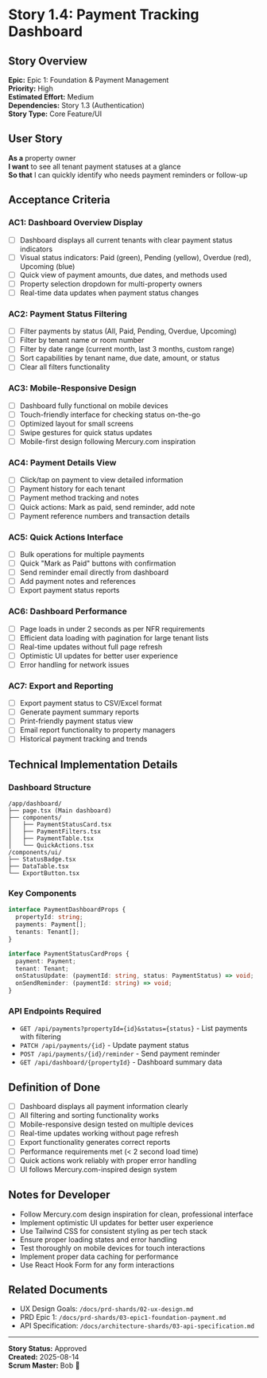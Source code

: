 # Story 1.4: Payment Tracking Dashboard

## Story Overview
**Epic:** Epic 1: Foundation & Payment Management  
**Priority:** High  
**Estimated Effort:** Medium  
**Dependencies:** Story 1.3 (Authentication)  
**Story Type:** Core Feature/UI  

## User Story
**As a** property owner  
**I want** to see all tenant payment statuses at a glance  
**So that** I can quickly identify who needs payment reminders or follow-up  

## Acceptance Criteria

### AC1: Dashboard Overview Display
- [ ] Dashboard displays all current tenants with clear payment status indicators
- [ ] Visual status indicators: Paid (green), Pending (yellow), Overdue (red), Upcoming (blue)
- [ ] Quick view of payment amounts, due dates, and methods used
- [ ] Property selection dropdown for multi-property owners
- [ ] Real-time data updates when payment status changes

### AC2: Payment Status Filtering
- [ ] Filter payments by status (All, Paid, Pending, Overdue, Upcoming)
- [ ] Filter by tenant name or room number
- [ ] Filter by date range (current month, last 3 months, custom range)
- [ ] Sort capabilities by tenant name, due date, amount, or status
- [ ] Clear all filters functionality

### AC3: Mobile-Responsive Design
- [ ] Dashboard fully functional on mobile devices
- [ ] Touch-friendly interface for checking status on-the-go
- [ ] Optimized layout for small screens
- [ ] Swipe gestures for quick status updates
- [ ] Mobile-first design following Mercury.com inspiration

### AC4: Payment Details View
- [ ] Click/tap on payment to view detailed information
- [ ] Payment history for each tenant
- [ ] Payment method tracking and notes
- [ ] Quick actions: Mark as paid, send reminder, add note
- [ ] Payment reference numbers and transaction details

### AC5: Quick Actions Interface
- [ ] Bulk operations for multiple payments
- [ ] Quick "Mark as Paid" buttons with confirmation
- [ ] Send reminder email directly from dashboard
- [ ] Add payment notes and references
- [ ] Export payment status reports

### AC6: Dashboard Performance
- [ ] Page loads in under 2 seconds as per NFR requirements
- [ ] Efficient data loading with pagination for large tenant lists
- [ ] Real-time updates without full page refresh
- [ ] Optimistic UI updates for better user experience
- [ ] Error handling for network issues

### AC7: Export and Reporting
- [ ] Export payment status to CSV/Excel format
- [ ] Generate payment summary reports
- [ ] Print-friendly payment status view
- [ ] Email report functionality to property managers
- [ ] Historical payment tracking and trends

## Technical Implementation Details

### Dashboard Structure
```
/app/dashboard/
├── page.tsx (Main dashboard)
├── components/
│   ├── PaymentStatusCard.tsx
│   ├── PaymentFilters.tsx
│   ├── PaymentTable.tsx
│   └── QuickActions.tsx
/components/ui/
├── StatusBadge.tsx
├── DataTable.tsx
└── ExportButton.tsx
```

### Key Components
```typescript
interface PaymentDashboardProps {
  propertyId: string;
  payments: Payment[];
  tenants: Tenant[];
}

interface PaymentStatusCardProps {
  payment: Payment;
  tenant: Tenant;
  onStatusUpdate: (paymentId: string, status: PaymentStatus) => void;
  onSendReminder: (paymentId: string) => void;
}
```

### API Endpoints Required
- `GET /api/payments?propertyId={id}&status={status}` - List payments with filtering
- `PATCH /api/payments/{id}` - Update payment status
- `POST /api/payments/{id}/reminder` - Send payment reminder
- `GET /api/dashboard/{propertyId}` - Dashboard summary data

## Definition of Done
- [ ] Dashboard displays all payment information clearly
- [ ] All filtering and sorting functionality works
- [ ] Mobile-responsive design tested on multiple devices
- [ ] Real-time updates working without page refresh
- [ ] Export functionality generates correct reports
- [ ] Performance requirements met (< 2 second load time)
- [ ] Quick actions work reliably with proper error handling
- [ ] UI follows Mercury.com-inspired design system

## Notes for Developer
- Follow Mercury.com design inspiration for clean, professional interface
- Implement optimistic UI updates for better user experience
- Use Tailwind CSS for consistent styling as per tech stack
- Ensure proper loading states and error handling
- Test thoroughly on mobile devices for touch interactions
- Implement proper data caching for performance
- Use React Hook Form for any form interactions

## Related Documents
- UX Design Goals: `/docs/prd-shards/02-ux-design.md`
- PRD Epic 1: `/docs/prd-shards/03-epic1-foundation-payment.md`
- API Specification: `/docs/architecture-shards/03-api-specification.md`

---
**Story Status:** Approved  
**Created:** 2025-08-14  
**Scrum Master:** Bob 🏃
